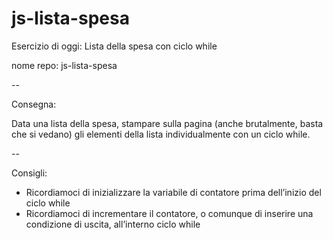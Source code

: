 # js-lista-spesa

Esercizio di oggi: Lista della spesa con ciclo while

nome repo: js-lista-spesa

--

Consegna:

Data una lista della spesa, stampare sulla pagina (anche brutalmente, basta che si vedano) gli elementi della lista individualmente con un ciclo while.

--


Consigli:
- Ricordiamoci di inizializzare la variabile di contatore prima dell’inizio del ciclo while
- Ricordiamoci di incrementare il contatore, o comunque di inserire una condizione di uscita, all’interno ciclo while
